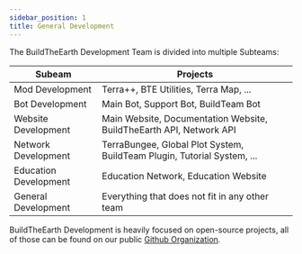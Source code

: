 ```yaml
---
sidebar_position: 1
title: General Development
---
```

The BuildTheEarth Development Team is divided into multiple Subteams:

| Subeam                | Projects                                                                |
| --------------------- | ----------------------------------------------------------------------- |
| Mod Development       | Terra++, BTE Utilities, Terra Map, ...                                  |
| Bot Development       | Main Bot, Support Bot, BuildTeam Bot                                    |
| Website Development   | Main Website, Documentation Website, BuildTheEarth API, Network API     |
| Network Development   | TerraBungee, Global Plot System, BuildTeam Plugin, Tutorial System, ... |
| Education Development | Education Network, Education Website                                    |
| General Development   | Everything that does not fit in any other team                          |

BuildTheEarth Development is heavily focused on open-source projects, all of those can be found on our public [Github Organization](https://github.com/BuildTheEarth).
